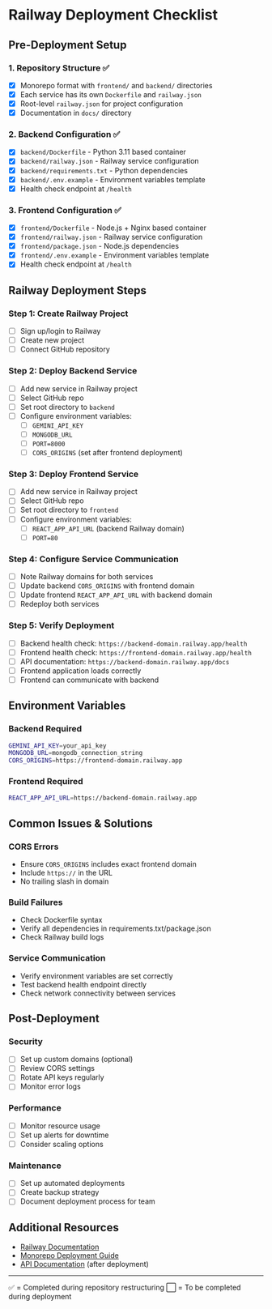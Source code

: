 # Railway Deployment Checklist

## Pre-Deployment Setup

### 1. Repository Structure ✅
- [x] Monorepo format with `frontend/` and `backend/` directories
- [x] Each service has its own `Dockerfile` and `railway.json`
- [x] Root-level `railway.json` for project configuration
- [x] Documentation in `docs/` directory

### 2. Backend Configuration ✅
- [x] `backend/Dockerfile` - Python 3.11 based container
- [x] `backend/railway.json` - Railway service configuration
- [x] `backend/requirements.txt` - Python dependencies
- [x] `backend/.env.example` - Environment variables template
- [x] Health check endpoint at `/health`

### 3. Frontend Configuration ✅
- [x] `frontend/Dockerfile` - Node.js + Nginx based container
- [x] `frontend/railway.json` - Railway service configuration
- [x] `frontend/package.json` - Node.js dependencies
- [x] `frontend/.env.example` - Environment variables template
- [x] Health check endpoint at `/health`

## Railway Deployment Steps

### Step 1: Create Railway Project
- [ ] Sign up/login to Railway
- [ ] Create new project
- [ ] Connect GitHub repository

### Step 2: Deploy Backend Service
- [ ] Add new service in Railway project
- [ ] Select GitHub repo
- [ ] Set root directory to `backend`
- [ ] Configure environment variables:
  - [ ] `GEMINI_API_KEY`
  - [ ] `MONGODB_URL`
  - [ ] `PORT=8000`
  - [ ] `CORS_ORIGINS` (set after frontend deployment)

### Step 3: Deploy Frontend Service
- [ ] Add new service in Railway project
- [ ] Select GitHub repo
- [ ] Set root directory to `frontend`
- [ ] Configure environment variables:
  - [ ] `REACT_APP_API_URL` (backend Railway domain)
  - [ ] `PORT=80`

### Step 4: Configure Service Communication
- [ ] Note Railway domains for both services
- [ ] Update backend `CORS_ORIGINS` with frontend domain
- [ ] Update frontend `REACT_APP_API_URL` with backend domain
- [ ] Redeploy both services

### Step 5: Verify Deployment
- [ ] Backend health check: `https://backend-domain.railway.app/health`
- [ ] Frontend health check: `https://frontend-domain.railway.app/health`
- [ ] API documentation: `https://backend-domain.railway.app/docs`
- [ ] Frontend application loads correctly
- [ ] Frontend can communicate with backend

## Environment Variables

### Backend Required
```bash
GEMINI_API_KEY=your_api_key
MONGODB_URL=mongodb_connection_string
CORS_ORIGINS=https://frontend-domain.railway.app
```

### Frontend Required
```bash
REACT_APP_API_URL=https://backend-domain.railway.app
```

## Common Issues & Solutions

### CORS Errors
- Ensure `CORS_ORIGINS` includes exact frontend domain
- Include `https://` in the URL
- No trailing slash in domain

### Build Failures
- Check Dockerfile syntax
- Verify all dependencies in requirements.txt/package.json
- Check Railway build logs

### Service Communication
- Verify environment variables are set correctly
- Test backend health endpoint directly
- Check network connectivity between services

## Post-Deployment

### Security
- [ ] Set up custom domains (optional)
- [ ] Review CORS settings
- [ ] Rotate API keys regularly
- [ ] Monitor error logs

### Performance
- [ ] Monitor resource usage
- [ ] Set up alerts for downtime
- [ ] Consider scaling options

### Maintenance
- [ ] Set up automated deployments
- [ ] Create backup strategy
- [ ] Document deployment process for team

## Additional Resources

- [Railway Documentation](https://docs.railway.app/)
- [Monorepo Deployment Guide](./docs/RAILWAY_DEPLOYMENT.md)
- [API Documentation](https://backend-domain.railway.app/docs) (after deployment)

---

✅ = Completed during repository restructuring
⬜ = To be completed during deployment
